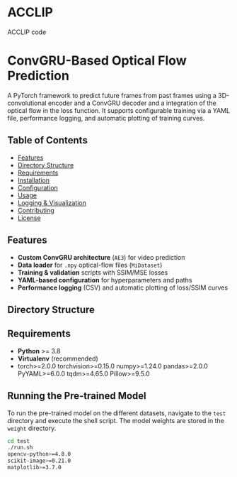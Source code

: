 # ACCLIP
ACCLIP code


# ConvGRU-Based Optical Flow Prediction

A PyTorch framework to predict future frames from past frames using a 3D-convolutional encoder and a ConvGRU decoder and a integration of the optical flow in the loss function. 
It supports configurable training via a YAML file, performance logging, and automatic plotting of training curves.

## Table of Contents

- [Features](#features)  
- [Directory Structure](#directory-structure)  
- [Requirements](#requirements)  
- [Installation](#installation)  
- [Configuration](#configuration)  
- [Usage](#usage)  
- [Logging & Visualization](#logging--visualization)  
- [Contributing](#contributing)  
- [License](#license)  

## Features

- **Custom ConvGRU architecture** (`AE3`) for video prediction  
- **Data loader** for `.npy` optical-flow files (`MiDataset`)  
- **Training & validation** scripts with SSIM/MSE losses  
- **YAML-based configuration** for hyperparameters and paths  
- **Performance logging** (CSV) and automatic plotting of loss/SSIM curves  

## Directory Structure



## Requirements

- **Python** >= 3.8  
- **Virtualenv** (recommended)
- torch>=2.0.0
torchvision>=0.15.0
numpy>=1.24.0
pandas>=2.0.0
PyYAML>=6.0.0
tqdm>=4.65.0
Pillow>=9.5.0

## Running the Pre-trained Model

To run the pre-trained model on the different datasets, navigate to the `test` directory and execute the shell script. The model weights are stored in the `weight` directory.

```bash
cd test
./run.sh
opencv-python>=4.8.0
scikit-image>=0.21.0
matplotlib>=3.7.0

